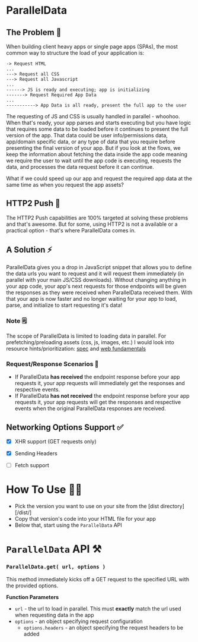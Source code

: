# ParallelData

## The Problem 🐌
When building client heavy apps or single page apps (SPAs), the most common way to structure the load of your application is:

```
-> Request HTML
...
---> Request all CSS
---> Request all Javascript
...
------> JS is ready and executing; app is initializing
-------> Request Required App Data
...
-----------> App Data is all ready, present the full app to the user
```

The requesting of JS and CSS is usually handled in parallel - whoohoo. When that's ready, your app parses and starts executing but you have logic that requires some data to be loaded before it continues to present the full version of the app. That data could be user info/permissions data, app/domain specific data, or any type of data that you require before presenting the final version of your app. But if you look at the flows, we keep the information about fetching the data inside the app code meaning we require the user to wait until the app code is executing, requests the data, and processes the data request before it can continue.

What if we could speed up our app and request the required app data at the same time as when you request the app assets?

## HTTP2 Push 🌟
The HTTP2 Push capabilities are 100% targeted at solving these problems and that's awesome. But for some, using HTTP2 is not a available or a practical option - that's where ParallelData comes in.

## A Solution ⚡️
ParallelData gives you a drop in JavaScript snippet that allows you to define the data urls you want to request and it will request them immediately (in parallel with your main JS/CSS downloads). Without changing anything in your app code, your app's next requests for those endpoints will be given the responses as they were received when ParallelData received them. With that your app is now faster and no longer waiting for your app to load, parse, and initialize to start requesting it's data!

### Note 🗒
The scope of ParallelData is limited to loading data in parallel. For prefetching/preloading assets (css, js, images, etc.) I would look into resource hints/prioritization: [spec](https://www.w3.org/TR/resource-hints/) and [web fundamentals](https://developers.google.com/web/fundamentals/performance/resource-prioritization)

### Request/Response Scenarios 🔄

- If ParallelData **has received** the endpoint response before your app requests it, your app requests will immediately get the responses and respective events.
- If ParallelData **has not received** the endpoint response before your app requests it, your app requests will get the responses and respective events when the original ParallelData responses are received.

## Networking Options Support ✅
- [x] XHR support (GET requests only)
- [x] Sending Headers
- [ ] Fetch support


# How To Use 👍🏻

- Pick the version you want to use on your site from the [dist directory][/dist/]
- Copy that version's code into your HTML file for your app
- Below that, start using the `ParallelData` API

# `ParallelData` API ⚒

### `ParallelData.get( url, options )`
This method immediately kicks off a GET request to the specified URL with the provided options.

**Function Parameters**
- `url` - the url to load in parallel. This must **exactly** match the url used when requesting data in the app
- `options` - an object specifying request configuration
  - `options.headers` - an object specifying the request headers to be added
